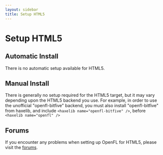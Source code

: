 ```yaml
---
layout: sidebar
title: Setup HTML5
---
```


# Setup HTML5

## Automatic Install

There is no automatic setup available for HTML5.

## Manual Install

There is generally no setup required for the HTML5 target, but it may vary depending upon the HTML5 backend you use. For example, in order to use the unofficial "openfl-bitfive" backend, you must also install "openfl-bitfive" from haxelib, and include `<haxelib name="openfl-bitfive" />`, before `<haxelib name="openfl" />`

## Forums

If you encounter any problems when setting up OpenFL for HTML5, please visit the [forums](http://community.openfl.org/c/help).
